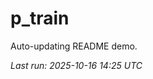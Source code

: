 # p_train

Auto-updating README demo.

<!--START_SECTION:status-->
_Last run: 2025-10-16 14:25 UTC_
<!--END_SECTION:status-->
































































































































































































































































































































































































































































































































































































































































































































































































































































































































































































































































































































































































































































